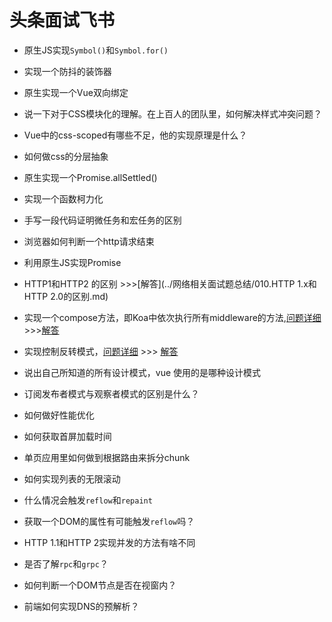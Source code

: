 # 头条面试飞书

 * 原生JS实现`Symbol()`和`Symbol.for()`



 * 实现一个防抖的装饰器



 * 原生实现一个Vue双向绑定



 * 说一下对于CSS模块化的理解。在上百人的团队里，如何解决样式冲突问题？



 * Vue中的css-scoped有哪些不足，他的实现原理是什么？



 * 如何做css的分层抽象



 * 原生实现一个Promise.allSettled()



 * 实现一个函数柯力化



 * 手写一段代码证明微任务和宏任务的区别



 * 浏览器如何判断一个http请求结束



 * 利用原生JS实现Promise



 * HTTP1和HTTP2 的区别 >>>[解答](../网络相关面试题总结/010.HTTP 1.x和HTTP 2.0的区别.md)



 * 实现一个compose方法，即Koa中依次执行所有middleware的方法,[问题详细]([https://github.com/royIdoodle/blog/blob/master/JS%E5%9F%BA%E7%A1%80/base/compose.js](https://github.com/royIdoodle/blog/blob/master/JS基础/base/compose.js)) >>>[解答](../JS相关/010.实现一个Koa中的compose方法，即"洋葱圈"模式.md)



 * 实现控制反转模式，[问题详细]([https://github.com/royIdoodle/blog/blob/master/JS%E5%9F%BA%E7%A1%80/base/inject.js](https://github.com/royIdoodle/blog/blob/master/JS基础/base/inject.js)) >>> [解答](../JS相关/011.实现一个"控制反转"模式的inject方法.md)


 * 说出自己所知道的所有设计模式，vue 使用的是哪种设计模式



 * 订阅发布者模式与观察者模式的区别是什么？



 * 如何做好性能优化



 * 如何获取首屏加载时间



 * 单页应用里如何做到根据路由来拆分chunk



 * 如何实现列表的无限滚动



 * 什么情况会触发`reflow`和`repaint`



 * 获取一个DOM的属性有可能触发`reflow`吗？



 * HTTP 1.1和HTTP 2实现并发的方法有啥不同



 * 是否了解`rpc`和`grpc`？



 * 如何判断一个DOM节点是否在视窗内？



 * 前端如何实现DNS的预解析？








